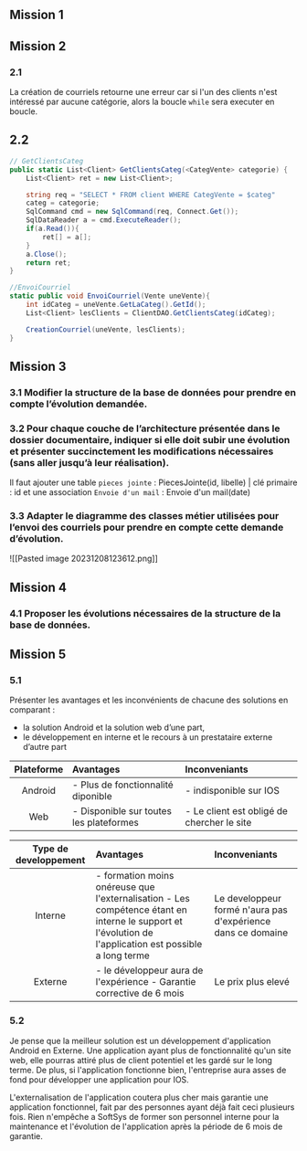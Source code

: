 ## Mission 1


## Mission 2

### 2.1
La création de courriels retourne une erreur car si l'un des clients n'est intéressé par aucune catégorie, alors la boucle `while` sera executer en boucle.

## 2.2
```c#
// GetClientsCateg
public static List<Client> GetClientsCateg(<CategVente> categorie) {
	List<Client> ret = new List<Client>;

	string req = "SELECT * FROM client WHERE CategVente = $categ"
	categ = categorie;
	SqlCommand cmd = new SqlCommand(req, Connect.Get());
	SqlDataReader a = cmd.ExecuteReader();
	if(a.Read()){
		ret[] = a[];
	}
	a.Close();
	return ret;
}

```

```c#
//EnvoiCourriel
static public void EnvoiCourriel(Vente uneVente){
	int idCateg = uneVente.GetLaCateg().GetId();
	List<Client> lesClients = ClientDAO.GetClientsCateg(idCateg);

	CreationCourriel(uneVente, lesClients);
}
```

## Mission 3

### 3.1 Modifier la structure de la base de données pour prendre en compte l’évolution demandée. 


### 3.2 Pour chaque couche de l’architecture présentée dans le dossier documentaire, indiquer si elle doit subir une évolution et présenter succinctement les modifications nécessaires (sans aller jusqu’à leur réalisation). 

Il faut ajouter une table `pieces jointe` : PiecesJointe(id, libelle) | clé primaire : id
et une association `Envoie d'un mail` : Envoie d'un mail(date) 
### 3.3 Adapter le diagramme des classes métier utilisées pour l’envoi des courriels pour prendre en compte cette demande d’évolution.
![[Pasted image 20231208123612.png]]


## Mission 4

### 4.1 Proposer les évolutions nécessaires de la structure de la base de données. 


## Mission 5

### 5.1
Présenter les avantages et les inconvénients de chacune des solutions en comparant : 
- la solution Android et la solution web d’une part, 
- le développement en interne et le recours à un prestataire externe d’autre part

Plateforme | Avantages | Inconveniants
:--: | :-- | :--
Android | - Plus de fonctionnalité diponible | - indisponible sur IOS  
Web | - Disponible sur toutes les plateformes | - Le client est obligé de chercher le site

Type de developpement | Avantages | Inconveniants
:--: | :-- | :--
Interne | - formation moins onéreuse que l'externalisation - Les compétence étant en interne le support et l'évolution de l'application est possible a long terme | Le developpeur formé n'aura pas d'expérience dans ce domaine
Externe | - le développeur aura de l'expérience - Garantie corrective de 6 mois | Le prix plus elevé
### 5.2
Je pense que la meilleur solution est un développement d'application Android en Externe.
Une application ayant plus de fonctionnalité qu'un site web, elle pourras attiré plus de client potentiel et les gardé sur le long terme. De plus, si l'application fonctionne bien, l'entreprise aura asses de fond pour développer une application pour IOS.

L'externalisation de l'application coutera plus cher mais garantie une application fonctionnel, fait par des personnes ayant déjà fait ceci plusieurs fois. Rien n'empêche a SoftSys de former son personnel interne pour la maintenance et l'évolution de l'application après la période de 6 mois de garantie.